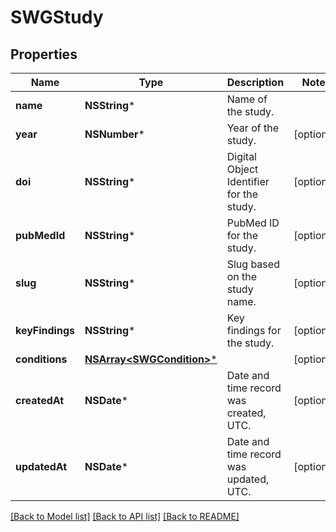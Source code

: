 # SWGStudy

## Properties
Name | Type | Description | Notes
------------ | ------------- | ------------- | -------------
**name** | **NSString*** | Name of the study. | 
**year** | **NSNumber*** | Year of the study. | [optional] 
**doi** | **NSString*** | Digital Object Identifier for the study. | [optional] 
**pubMedId** | **NSString*** | PubMed ID for the study. | [optional] 
**slug** | **NSString*** | Slug based on the study name. | [optional] 
**keyFindings** | **NSString*** | Key findings for the study. | [optional] 
**conditions** | [**NSArray&lt;SWGCondition&gt;***](SWGCondition.md) |  | [optional] 
**createdAt** | **NSDate*** | Date and time record was created, UTC. | [optional] 
**updatedAt** | **NSDate*** | Date and time record was updated, UTC. | [optional] 

[[Back to Model list]](../README.md#documentation-for-models) [[Back to API list]](../README.md#documentation-for-api-endpoints) [[Back to README]](../README.md)


